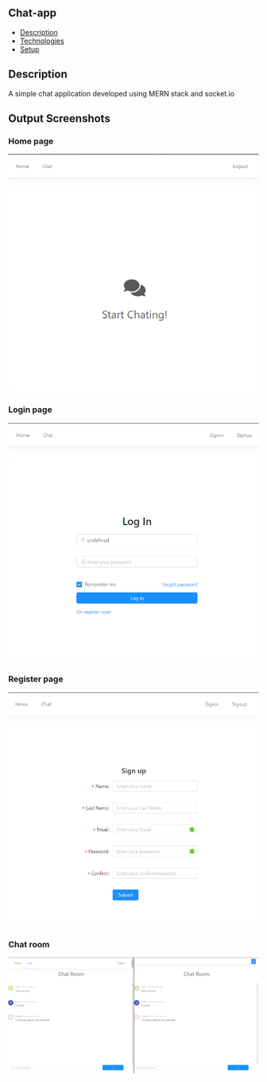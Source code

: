 ## Chat-app
* [Description](#description)
* [Technologies](#technologies)
* [Setup](#setup)

## Description
A simple chat application developed using MERN stack and socket.io

## Output Screenshots

### Home page 
<img src="./screenshots/home.PNG">

### Login page
<img src="./screenshots/login.PNG">

### Register page 
<img src="./screenshots/register.PNG">

### Chat room
<img src="./screenshots/chatroom.PNG">


